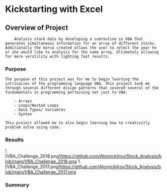 # Kickstarting with Excel

## Overview of Project

        Analysis stock data by developing a subroutine in VBA that generates simaltaneous information for an array of different stocks. Additionally the marco created allows the user to select the year he or she would like to analysis for the same array. Ultimately allowing for more verstility with lighting fast results. 


### Purpose

    The purpose of this project was for me to begin learning the intricacies of the programming language VBA. This project took me through several different disign patterns that covered several of the fundumentals in programming pertaining not just to VBA:

        - Arrays
        - Loops/Nested Loops
        - Data Types/ Variables
        - Syntax 

    This project allowed me to also begin learning how to creativitly problem solve using code. 

### Results

 

!.[VBA_Challenge_2018.png]https://github.com/Atomickilroy/Stock_Analysis/blob/main/VBA_Challenge_2018.png
1.[VBA_Challenge_2017.png]https://github.com/Atomickilroy/Stock_Analysis/blob/main/VBA_Challenge_2017.png
### Summary
